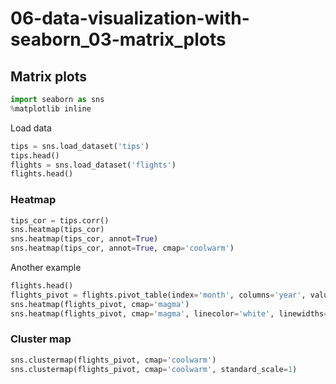 # 06-data-visualization-with-seaborn_03-matrix_plots

## Matrix plots

```python
import seaborn as sns
%matplotlib inline
```

Load data

```python
tips = sns.load_dataset('tips')
tips.head()
flights = sns.load_dataset('flights')
flights.head()
```

### Heatmap

```python
tips_cor = tips.corr()
sns.heatmap(tips_cor)
sns.heatmap(tips_cor, annot=True)
sns.heatmap(tips_cor, annot=True, cmap='coolwarm')
```

Another example

```python
flights.head()
flights_pivot = flights.pivot_table(index='month', columns='year', values='passengers')
sns.heatmap(flights_pivot, cmap='magma')
sns.heatmap(flights_pivot, cmap='magma', linecolor='white', linewidths=3)
```

### Cluster map

```python
sns.clustermap(flights_pivot, cmap='coolwarm')
sns.clustermap(flights_pivot, cmap='coolwarm', standard_scale=1)
```
